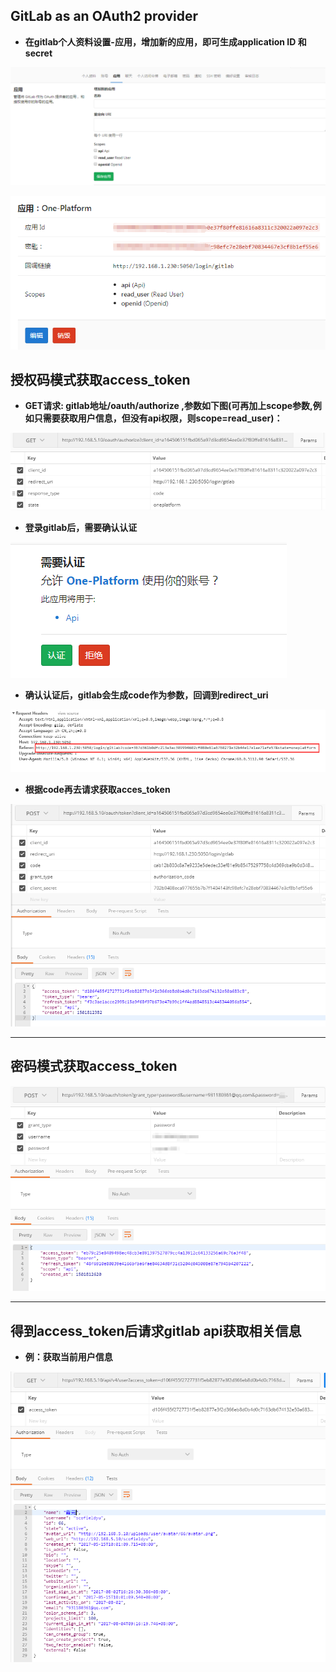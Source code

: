GitLab as an OAuth2 provider
----------------------------

- **在gitlab个人资料设置-应用，增加新的应用，即可生成application ID 和secret**

 ![新增应用](snips/gitlab_oauth/0_1.png)

 ![ID和密钥](snips/gitlab_oauth/0_2.png)

## 授权码模式获取access_token

- **GET请求: gitlab地址/oauth/authorize ,参数如下图(可再加上scope参数,例如只需要获取用户信息，但没有api权限，则scope=read_user)：**

![get请求参数](snips/gitlab_oauth/1.png)

- **登录gitlab后，需要确认认证**

![确认认证](snips/gitlab_oauth/2.png)

- **确认认证后，gitlab会生成code作为参数，回调到redirect_uri**

![回调](snips/gitlab_oauth/3.png)

- **根据code再去请求获取acces_token**

![获取access_token](snips/gitlab_oauth/4.png)

---

##  密码模式获取access_token

![密码模式获取access_token](snips/gitlab_oauth/6.png)

---

## 得到access_token后请求gitlab api获取相关信息

- **例：获取当前用户信息**

![获取当前用户信息](snips/gitlab_oauth/5.png)


